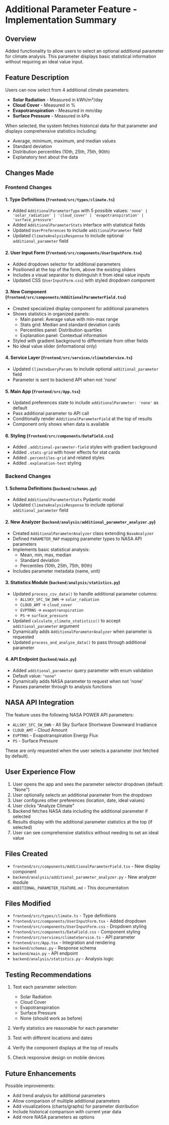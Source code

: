 # Additional Parameter Feature - Implementation Summary

## Overview
Added functionality to allow users to select an optional additional parameter for climate analysis. This parameter displays basic statistical information without requiring an ideal value input.

## Feature Description
Users can now select from 4 additional climate parameters:
- **Solar Radiation** - Measured in kWh/m²/day
- **Cloud Cover** - Measured in %
- **Evapotranspiration** - Measured in mm/day
- **Surface Pressure** - Measured in kPa

When selected, the system fetches historical data for that parameter and displays comprehensive statistics including:
- Average, minimum, maximum, and median values
- Standard deviation
- Distribution percentiles (10th, 25th, 75th, 90th)
- Explanatory text about the data

## Changes Made

### Frontend Changes

#### 1. Type Definitions (`frontend/src/types/climate.ts`)
- Added `AdditionalParameterType` with 5 possible values: `'none' | 'solar_radiation' | 'cloud_cover' | 'evapotranspiration' | 'surface_pressure'`
- Added `AdditionalParameterStats` interface with statistical fields
- Updated `UserPreferences` to include `additionalParameter` field
- Updated `ClimateAnalysisResponse` to include optional `additional_parameter` field

#### 2. User Input Form (`frontend/src/components/UserInputForm.tsx`)
- Added dropdown selector for additional parameters
- Positioned at the top of the form, above the existing sliders
- Includes a visual separator to distinguish it from ideal value inputs
- Updated CSS (`UserInputForm.css`) with styled dropdown component

#### 3. New Component (`frontend/src/components/AdditionalParameterField.tsx`)
- Created specialized display component for additional parameters
- Shows statistics in organized panels:
  - Main panel: Average value with min-max range
  - Stats grid: Median and standard deviation cards
  - Percentiles panel: Distribution quartiles
  - Explanation panel: Contextual information
- Styled with gradient background to differentiate from other fields
- No ideal value slider (informational only)

#### 4. Service Layer (`frontend/src/services/climateService.ts`)
- Updated `ClimateQueryParams` to include optional `additional_parameter` field
- Parameter is sent to backend API when not 'none'

#### 5. Main App (`frontend/src/App.tsx`)
- Updated preferences state to include `additionalParameter: 'none'` as default
- Pass additional parameter to API call
- Conditionally render `AdditionalParameterField` at the top of results
- Component only shows when data is available

#### 6. Styling (`frontend/src/components/DataField.css`)
- Added `.additional-parameter-field` styles with gradient background
- Added `.stats-grid` with hover effects for stat cards
- Added `.percentiles-grid` and related styles
- Added `.explanation-text` styling

### Backend Changes

#### 1. Schema Definitions (`backend/schemas.py`)
- Added `AdditionalParameterStats` Pydantic model
- Updated `ClimateAnalysisResponse` to include optional `additional_parameter` field

#### 2. New Analyzer (`backend/analysis/additional_parameter_analyzer.py`)
- Created `AdditionalParameterAnalyzer` class extending `BaseAnalyzer`
- Defined `PARAMETER_MAP` mapping parameter types to NASA API parameters
- Implements basic statistical analysis:
  - Mean, min, max, median
  - Standard deviation
  - Percentiles (10th, 25th, 75th, 90th)
- Includes parameter metadata (name, unit)

#### 3. Statistics Module (`backend/analysis/statistics.py`)
- Updated `process_csv_data()` to handle additional parameter columns:
  - `ALLSKY_SFC_SW_DWN` → `solar_radiation`
  - `CLOUD_AMT` → `cloud_cover`
  - `EVPTRNS` → `evapotranspiration`
  - `PS` → `surface_pressure`
- Updated `calculate_climate_statistics()` to accept `additional_parameter` argument
- Dynamically adds `AdditionalParameterAnalyzer` when parameter is requested
- Updated `process_and_analyze_data()` to pass through additional parameter

#### 4. API Endpoint (`backend/main.py`)
- Added `additional_parameter` query parameter with enum validation
- Default value: `"none"`
- Dynamically adds NASA parameter to request when not 'none'
- Passes parameter through to analysis functions

## NASA API Integration

The feature uses the following NASA POWER API parameters:
- `ALLSKY_SFC_SW_DWN` - All Sky Surface Shortwave Downward Irradiance
- `CLOUD_AMT` - Cloud Amount
- `EVPTRNS` - Evapotranspiration Energy Flux
- `PS` - Surface Pressure

These are only requested when the user selects a parameter (not fetched by default).

## User Experience Flow

1. User opens the app and sees the parameter selector dropdown (default: "None")
2. User optionally selects an additional parameter from the dropdown
3. User configures other preferences (location, date, ideal values)
4. User clicks "Analyze Climate"
5. Backend fetches NASA data including the additional parameter if selected
6. Results display with the additional parameter statistics at the top (if selected)
7. User can see comprehensive statistics without needing to set an ideal value

## Files Created
- `frontend/src/components/AdditionalParameterField.tsx` - New display component
- `backend/analysis/additional_parameter_analyzer.py` - New analyzer module
- `ADDITIONAL_PARAMETER_FEATURE.md` - This documentation

## Files Modified
- `frontend/src/types/climate.ts` - Type definitions
- `frontend/src/components/UserInputForm.tsx` - Added dropdown
- `frontend/src/components/UserInputForm.css` - Dropdown styling
- `frontend/src/components/DataField.css` - Component styling
- `frontend/src/services/climateService.ts` - API parameter
- `frontend/src/App.tsx` - Integration and rendering
- `backend/schemas.py` - Response schema
- `backend/main.py` - API endpoint
- `backend/analysis/statistics.py` - Analysis logic

## Testing Recommendations

1. Test each parameter selection:
   - Solar Radiation
   - Cloud Cover
   - Evapotranspiration
   - Surface Pressure
   - None (should work as before)

2. Verify statistics are reasonable for each parameter

3. Test with different locations and dates

4. Verify the component displays at the top of results

5. Check responsive design on mobile devices

## Future Enhancements

Possible improvements:
- Add trend analysis for additional parameters
- Allow comparison of multiple additional parameters
- Add visualizations (charts/graphs) for parameter distribution
- Include historical comparison with current year data
- Add more NASA parameters as options
